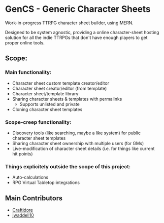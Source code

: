 # GenCS - Generic Character Sheets

Work-in-progress TTRPG character sheet builder, using MERN.

Designed to be system agnostic, providing a online character-sheet hosting
solution for all the indie TTRPGs that don't have enough players to get
proper online tools.

## Scope:

### Main functionality:

- Character sheet custom template creator/editor
- Character sheet creator/editor (from template)
- Character sheet/template library
- Sharing character sheets & templates with permalinks
    - Supports unlisted and private
- Cloning character sheet templates

### Scope-creep functionality:

- Discovery tools (like searching, maybe a like system) for public character sheet templates
- Sharing character sheet ownership with multiple users (for GMs)
- Live-modification of character sheet details (i.e. for things like current hit points)

### Things explicitely outside the scope of this project:

- Auto-calculations
- RPG Virtual Tabletop integrations

## Main Contributors

- [Craftidore](https://github.com/Craftidore)
- [jwaddell10](https://github.com/jwaddell10)

